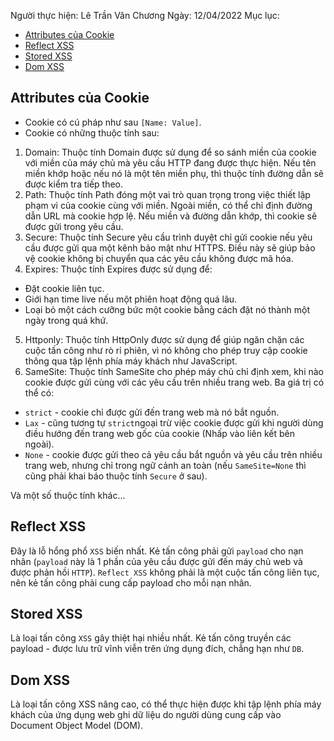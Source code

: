 Người thực hiện: Lê Trần Văn Chương
Ngày: 12/04/2022
Mục lục:
- [Attributes của Cookie](#attributes-của-cookie)
- [Reflect XSS](#reflect-xss)
- [Stored XSS](#stored-xss)
- [Dom XSS](#dom-xss)

## Attributes của Cookie
- Cookie có cú pháp như sau `[Name: Value]`.
- Cookie có những thuộc tính sau:
1. Domain: Thuộc tính Domain được sử dụng để so sánh miền của cookie với miền của máy chủ mà yêu cầu HTTP đang được thực hiện. Nếu tên miền khớp hoặc nếu nó là một tên miền phụ, thì thuộc tính đường dẫn sẽ được kiểm tra tiếp theo.
2. Path: Thuộc tính Path đóng một vai trò quan trọng trong việc thiết lập phạm vi của cookie cùng với miền. Ngoài miền, có thể chỉ định đường dẫn URL mà cookie hợp lệ. Nếu miền và đường dẫn khớp, thì cookie sẽ được gửi trong yêu cầu.
3. Secure: Thuộc tính Secure yêu cầu trình duyệt chỉ gửi cookie nếu yêu cầu được gửi qua một kênh bảo mật như HTTPS. Điều này sẽ giúp bảo vệ cookie không bị chuyển qua các yêu cầu không được mã hóa.
4. Expires: Thuộc tính Expires được sử dụng để:
  - Đặt cookie liên tục.
  - Giới hạn time live nếu một phiên hoạt động quá lâu.
  - Loại bỏ một cách cưỡng bức một cookie bằng cách đặt nó thành một ngày trong quá khứ.
5. Httponly: Thuộc tính HttpOnly được sử dụng để giúp ngăn chặn các cuộc tấn công như rò rỉ phiên, vì nó không cho phép truy cập cookie thông qua tập lệnh phía máy khách như JavaScript.
6. SameSite: Thuộc tính SameSite cho phép máy chủ chỉ định xem, khi nào cookie được gửi cùng với các yêu cầu trên nhiều trang web. Ba giá trị có thể có:
  - `strict` - cookie chỉ được gửi đến trang web mà nó bắt nguồn.
  - `Lax` - cũng tương tự `strict`ngoại trừ việc cookie được gửi khi người dùng điều hướng đến trang web gốc của cookie (Nhấp vào liên kết bên ngoài).
  - `None` - cookie được gửi theo cả yêu cầu bắt nguồn và yêu cầu trên nhiều trang web, nhưng chỉ trong ngữ cảnh an toàn (nếu `SameSite=None` thì cũng phải khai báo thuộc tính `Secure` ở sau).
  
Và một số thuộc tính khác...

## Reflect XSS
Đây là lỗ hổng phổ `XSS` biến nhất. Kẻ tấn công phải gửi `payload` cho nạn nhân (`payload` này là 1 phần của yêu cầu được gửi đến máy chủ web và được phản hồi `HTTP`). `Reflect XSS` không phải là một cuộc tấn công liên tục, nên kẻ tấn công phải cung cấp payload cho mỗi nạn nhân.

## Stored XSS 
Là loại tấn công `XSS` gây thiệt hại nhiều nhất. Kẻ tấn công truyền các payload - được lưu trữ vĩnh viễn trên ứng dụng đích, chẳng hạn như `DB`.

## Dom XSS
Là loại tấn công XSS nâng cao, có thể thực hiện được khi tập lệnh phía máy khách của ứng dụng web ghi dữ liệu do người dùng cung cấp vào Document Object Model (DOM).

